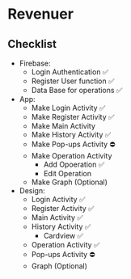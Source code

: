 # Revenuer
## Checklist
* Firebase:
  * Login Authentication ✅
  * Register User function ✅
  * Data Base for operations ✅
* App:
  * Make Login Activity ✅
  * Make Register Activity ✅
  * Make Main Activity
  * Make History Activity ✅
  * Make Pop-ups Activity ⛔
  * Make Operation Activity
    * Add Opoeration ✅
    * Edit Operation
  * Make Graph (Optional)
* Design:
  * Login Activity ✅
  * Register Activity ✅
  * Main Activity ✅
  * History Activity ✅
    * Cardview ✅
  * Operation Activity ✅
  * Pop-ups Activity ⛔
  * Graph (Optional)
